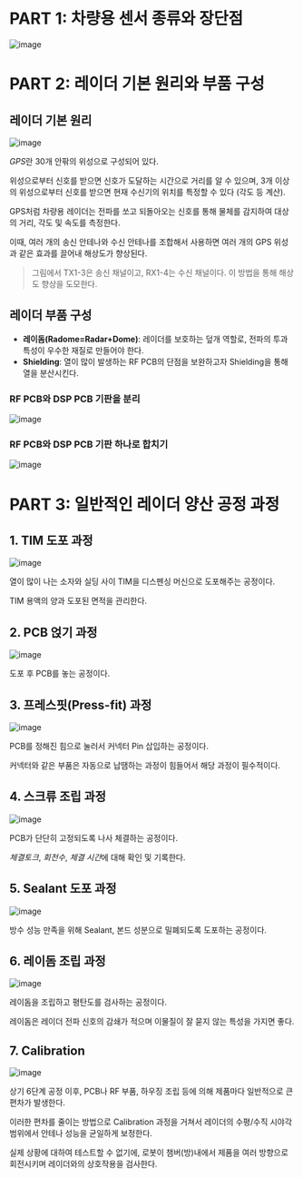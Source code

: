 # PART 1: 차량용 센서 종류와 장단점
![image](https://user-images.githubusercontent.com/39285147/180980701-44d29fd3-f7f5-402a-8e5e-0d3d0770f510.png)

# PART 2: 레이더 기본 원리와 부품 구성
## 레이더 기본 원리
![image](https://user-images.githubusercontent.com/39285147/180981499-d1902966-a297-4e02-b1a7-2f300de95019.png)

*GPS*란 30개 안팎의 위성으로 구성되어 있다.

위성으로부터 신호를 받으면 신호가 도달하는 시간으로 거리를 알 수 있으며, 3개 이상의 위성으로부터 신호를 받으면 현재 수신기의 위치를 특정할 수 있다 (각도 등 계산).

GPS처럼 차량용 레이더는 전파를 쏘고 되돌아오는 신호를 통해 물체를 감지하여 대상의 거리, 각도 및 속도를 측정한다.

이때, 여러 개의 송신 안테나와 수신 안테나를 조합해서 사용하면 여러 개의 GPS 위성과 같은 효과를 끌어내 해상도가 향상된다.

> 그림에서 TX1-3은 송신 채널이고, RX1-4는 수신 채널이다. 이 방법을 통해 해상도 향상을 도모한다.

## 레이더 부품 구성
- **레이돔(Radome=Radar+Dome)**: 레이더를 보호하는 덮개 역할로, 전파의 투과 특성이 우수한 재질로 만들어야 한다.
- **Shielding**: 열이 많이 발생하는 RF PCB의 단점을 보완하고자 Shielding을 통해 열을 분산시킨다.

### RF PCB와 DSP PCB 기판을 분리
![image](https://user-images.githubusercontent.com/39285147/180981769-9761a8ea-de8c-4722-b670-9a06ef2ac090.png)

### RF PCB와 DSP PCB 기판 하나로 합치기
![image](https://user-images.githubusercontent.com/39285147/180981896-a51dcd17-6542-4da1-970c-b83964c72aec.png)

# PART 3: 일반적인 레이더 양산 공정 과정
## 1. TIM 도포 과정
![image](https://user-images.githubusercontent.com/39285147/180983152-1665f7e3-b723-436b-bb6c-60e5b79a5c7b.png)

열이 많이 나는 소자와 실딩 사이 TIM을 디스펜싱 머신으로 도포해주는 공정이다.

TIM 용액의 양과 도포된 면적을 관리한다.

## 2. PCB 얹기 과정
![image](https://user-images.githubusercontent.com/39285147/180983247-15733712-ca99-418c-b2ea-881d048a207f.png)

도포 후 PCB를 놓는 공정이다.

## 3. 프레스핏(Press-fit) 과정
![image](https://user-images.githubusercontent.com/39285147/180983355-1870ee03-cbcb-47f3-b38e-f04e991dd4ee.png)

PCB를 정해진 힘으로 눌러서 커넥터 Pin 삽입하는 공정이다.

커넥터와 같은 부품은 자동으로 납땜하는 과정이 힘들어서 해당 과정이 필수적이다.

## 4. 스크류 조립 과정
![image](https://user-images.githubusercontent.com/39285147/180983529-15868be1-7ab6-4fa9-b99b-f9dfd1a15c84.png)

PCB가 단단히 고정되도록 나사 체결하는 공정이다.

*체결토크*, *회전수*, *체결 시간*에 대해 확인 및 기록한다.

## 5. Sealant 도포 과정
![image](https://user-images.githubusercontent.com/39285147/180983738-934c57c2-77fd-415c-bc99-90e090dbf2dc.png)

방수 성능 만족을 위해 Sealant, 본드 성분으로 밀폐되도록 도포하는 공정이다.

## 6. 레이돔 조립 과정
![image](https://user-images.githubusercontent.com/39285147/180983905-e6ec54db-ffe5-49af-bf3d-ae62f42bce39.png)

레이돔을 조립하고 평탄도를 검사하는 공정이다.

레이돔은 레이더 전파 신호의 감쇄가 적으며 이물질이 잘 묻지 않는 특성을 가지면 좋다.

## 7. Calibration
![image](https://user-images.githubusercontent.com/39285147/180984168-f78fbe77-3282-4b22-bad9-70b1ce29fa33.png)

상기 6단계 공정 이후, PCB나 RF 부품, 하우징 조립 등에 의해 제품마다 일반적으로 큰 편차가 발생한다.

이러한 편차를 줄이는 방법으로 Calibration 과정을 거쳐서 레이더의 수평/수직 시야각 범위에서 안테나 성능을 균일하게 보정한다.

실제 상황에 대하여 테스트할 수 없기에, 로봇이 챔버(방)내에서 제품을 여러 방향으로 회전시키며 레이더와의 상호작용을 검사한다. 
